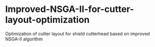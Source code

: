 # Improved-NSGA-II-for-cutter-layout-optimization
Optimization of cutter layout for shield cutterhead based on improved NSGA-II algorithm
